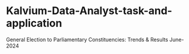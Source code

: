 # Kalvium-Data-Analyst-task-and-application
General Election to Parliamentary Constituencies: Trends &amp; Results June-2024
